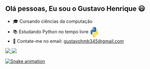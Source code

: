 ## Olá pessoas, Eu sou o Gustavo Henrique 😃

- 🎓 Cursando ciências da computação
- 📚 Estudando Python no tempo livre <img align="center" alt="GustavoHMB345" height="40" width="30" src="https://raw.githubusercontent.com/devicons/devicon/master/icons/python/python-original.svg">
- 📩 Contate-me no email: gustavohmb345@gmail.com

<div>
   <a href="https://github.com/GustavoHMB345">
   <img height="180" src="https://github-readme-stats.vercel.app/api?username=GustavoHMB345&show_icons=true&theme=dark&include_all_commits=true&count_private=true" />
   <img height="180" src="https://github-readme-stats.vercel.app/api/top-langs/?username=GustavoHMB345&layout=compact&langs_count=6&theme=dark" />
</div>


![Snake animation](https://github.com/danielbped/danielbped/blob/output/github-contribution-grid-snake.svg)

